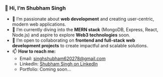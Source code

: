 ### 👋 Hi, I’m **Shubham Singh**

- 👀 I’m passionate about **web development** and creating user-centric, modern web applications.  
- 🌱 I’m currently diving into the **MERN stack** (MongoDB, Express, React, Node.js) and aspire to explore **Web3 technologies** soon.  
- 💞️ I’m open to collaborating on **frontend and full-stack web development projects** to create impactful and scalable solutions.  
- 📫 **How to reach me:**  
  - Email: [singhshubham620278@gmail.com](mailto:singhshubham620278@gmail.com)  
  - LinkedIn: [Shubham Singh on LinkedIn](https://www.linkedin.com/in/shubham-singh-35153122b/)  
  - Portfolio: Coming soon...


<!---
LostBoy143/LostBoy143 is a ✨ special ✨ repository because its `README.md` (this file) appears on your GitHub profile.
You can click the Preview link to take a look at your changes.
--->

